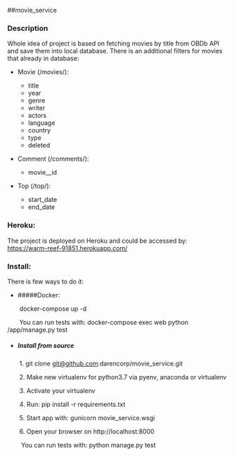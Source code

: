 ##movie_service

### Description

Whole idea of project is based on fetching movies by title from OBDb API 
and save them into local database. There is an additional filters for movies that already in database:
* Movie (/movies/):
    * title
    * year
    * genre
    * writer
    * actors
    * language
    * country
    * type
    * deleted
    
* Comment (/comments/):
    * movie__id
    
* Top (/top/):
    * start_date
    * end_date

### Heroku:

The project is deployed on Heroku and could be accessed by: https://warm-reef-91851.herokuapp.com/

### Install:
 
 There is few ways to do it:
* #####Docker:

&nbsp;&nbsp;&nbsp;&nbsp;&nbsp;&nbsp; docker-compose up -d

&nbsp;&nbsp;&nbsp;&nbsp;&nbsp;&nbsp; You can run tests with:  docker-compose exec web python /app/manage.py test


* ##### Install from source

&nbsp;&nbsp;&nbsp;&nbsp;&nbsp;&nbsp; 1. git clone git@github.com:darencorp/movie_service.git

&nbsp;&nbsp;&nbsp;&nbsp;&nbsp;&nbsp;&nbsp;2. Make new virtualenv for python3.7 via pyenv, anaconda or virtualenv

&nbsp;&nbsp;&nbsp;&nbsp;&nbsp;&nbsp;&nbsp;3. Activate your virtualenv

&nbsp;&nbsp;&nbsp;&nbsp;&nbsp;&nbsp;&nbsp;4. Run: pip install -r requirements.txt

&nbsp;&nbsp;&nbsp;&nbsp;&nbsp;&nbsp;&nbsp;5. Start app with: gunicorn movie_service.wsgi

&nbsp;&nbsp;&nbsp;&nbsp;&nbsp;&nbsp;&nbsp;6. Open your browser on http://localhost:8000



&nbsp;&nbsp;&nbsp;&nbsp;&nbsp;&nbsp;&nbsp; You can run tests with: python manage.py test



